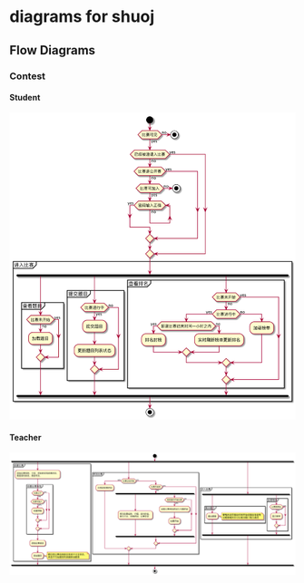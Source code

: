 # diagrams for shuoj

## Flow Diagrams

### Contest

#### Student

![contest_student](https://raw.githubusercontent.com/shuoj/diagram/master/assets/contest_student.png)

#### Teacher

![contest_teacher](https://raw.githubusercontent.com/shuoj/diagram/master/assets/contest_teacher.png)
